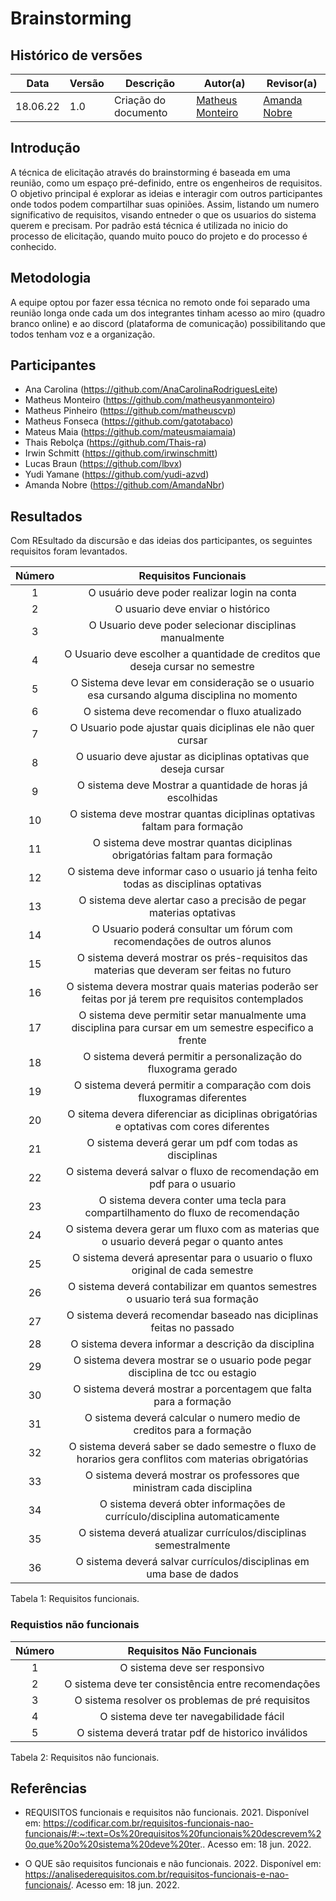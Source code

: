 # Brainstorming

## Histórico de versões
| Data       | Versão | Descrição            | Autor(a)                                     | Revisor(a)                                    |
| ---------- | ------ | -------------------- | -------------------------------------------- | --------------------------------------------- |
| 18.06.22   | 1.0   | Criação do documento | [Matheus Monteiro](https://github.com/matheusyanmonteiro) | [Amanda Nobre](https://github.com/AmandaNbr)|

## Introdução

A técnica de elicitação através do brainstorming é baseada em uma reunião, como um espaço pré-definido, entre os engenheiros de requisitos. O objetivo principal é explorar as ideias e interagir com outros participantes onde todos podem compartilhar suas opiniões. Assim, listando um numero significativo de requisitos, visando entneder o que os usuarios do sistema querem e precisam. Por padrão está técnica é utilizada no inicio do processo de elicitação, quando muito pouco do projeto e do processo é conhecido. 

## Metodologia

A equipe optou por fazer essa técnica no remoto onde foi separado uma reunião longa onde cada um dos integrantes tinham acesso ao miro (quadro branco online) e ao discord (plataforma de comunicação) possibilitando que todos tenham voz e a organização.


## Participantes

- Ana Carolina (https://github.com/AnaCarolinaRodriguesLeite)
- Matheus Monteiro (https://github.com/matheusyanmonteiro)
- Matheus Pinheiro (https://github.com/matheuscvp)
- Matheus Fonseca (https://github.com/gatotabaco)
- Mateus Maia (https://github.com/mateusmaiamaia)
- Thais Rebolça (https://github.com/Thais-ra)
- Irwin Schmitt (https://github.com/irwinschmitt)
- Lucas Braun (https://github.com/lbvx)
- Yudi Yamane (https://github.com/yudi-azvd)
- Amanda Nobre (https://github.com/AmandaNbr)


## Resultados

Com REsultado da discursão e das ideias dos participantes, os seguintes requisitos foram levantados. 

| Número |                                        Requisitos Funcionais                                        |
| :----: | :-------------------------------------------------------------------------------------------------: |
|   1    |                            O usuário deve poder realizar login na conta                             |
|   2    |                            O usuario deve enviar o histórico                                        |
|   3    |                            O Usuario deve poder selecionar disciplinas manualmente                  |
|   4    |        O Usuario deve escolher a quantidade de creditos que deseja cursar no semestre               |
|   5    | O Sistema deve levar em consideração se o usuario esa cursando alguma disciplina no momento         |
|   6    |            O sistema deve recomendar o fluxo atualizado                                             |
|   7    |   O Usuario pode ajustar quais diciplinas ele não quer cursar                                       |
|   8    |    O usuario deve ajustar as diciplinas optativas que deseja cursar                                 |
|   9    |     O sistema deve Mostrar a quantidade de horas já escolhidas                                      |
|   10   |         O sistema deve mostrar quantas diciplinas optativas faltam para formação                    |
|   11   |         O sistema deve mostrar quantas diciplinas obrigatórias faltam para formação                 |
|   12   |    O sistema deve informar caso o usuario já tenha feito todas as disciplinas optativas             |
|   13   |     O sistema deve alertar caso a precisão de pegar materias optativas                              |
|   14   |    O Usuario poderá consultar um fórum com recomendações de outros alunos                           |
|   15   |   O sistema deverá mostrar os prés-requisitos das materias que deveram ser feitas no  futuro        |
|   16   | O sistema devera mostrar quais materias poderão ser feitas por já terem pre requisitos contemplados |
|   17   | O sistema deve permitir setar manualmente uma disciplina para cursar  em um semestre especifico a frente     |
|   18   |   O sistema deverá permitir a personalização do fluxograma gerado                 |
|   19   |    O sistema deverá permitir a comparação com dois fluxogramas diferentes          |
|   20   |   O sitema devera diferenciar as diciplinas obrigatórias e optativas com cores diferentes    |
|   21   |   O sistema deverá gerar um pdf com todas as disciplinas                                           |
|   22   |                  O sistema deverá salvar o fluxo de recomendação em pdf para o usuario              |
|   23   |                 O sistema devera conter uma tecla para compartilhamento do fluxo de recomendação        |
|   24   |                 O sistema devera gerar um fluxo com as materias que o usuario deverá pegar o quanto antes  |
|   25   |            O sistema deverá apresentar para o usuario o fluxo original de cada semestre       |
|   26   |           O sistema deverá contabilizar em quantos semestres o usuario terá sua formação       |
|   27   |         O sistema deverá recomendar baseado nas diciplinas feitas no passado           |
|   28   |        O sistema devera informar a descrição da disciplina                           |
|   29   |      O sistema devera mostrar se o usuario pode pegar disciplina de tcc ou estagio    |
|   30   |     O sistema deverá mostrar a porcentagem que falta para a formação  |
|   31   |    O sistema deverá calcular o numero medio de creditos para a formação    |
|   32   |    O sistema deverá saber se dado semestre o fluxo de horarios gera conflitos com materias obrigatórias   |
|   33   |    O sistema deverá mostrar os professores que ministram cada disciplina                            |
|   34   |O sistema deverá obter informações de currículo/disciplina automaticamente |
|   35   |   O sistema deverá atualizar currículos/disciplinas semestralmente  |
|   36   | O sistema deverá salvar currículos/disciplinas em uma base de dados   |

<figcation>Tabela 1: Requisitos funcionais. </figcation>

### Requistios não funcionais

| Número |                                        Requisitos Não Funcionais                                    |
| :----: | :-------------------------------------------------------------------------------------------------: |
|   1    |                           O sistema deve ser responsivo                                             |
|   2    |          O sistema deve ter consistência entre recomendações                                        |
|   3    |      O sistema resolver os problemas de pré requisitos                                              |
|   4    |      O sistema deve ter navegabilidade fácil                                                        |
|   5    |      O sistema deverá tratar pdf de historico inválidos                                             |


<figcation>Tabela 2: Requisitos não funcionais. </figcation>
## Referências

- REQUISITOS funcionais e requisitos não funcionais. 2021. Disponível em: https://codificar.com.br/requisitos-funcionais-nao-funcionais/#:~:text=Os%20requisitos%20funcionais%20descrevem%20o,que%20o%20sistema%20deve%20ter.. Acesso em: 18 jun. 2022.

- O QUE são requisitos funcionais e não funcionais. 2022. Disponível em: https://analisederequisitos.com.br/requisitos-funcionais-e-nao-funcionais/. Acesso em: 18 jun. 2022.

